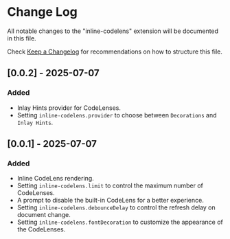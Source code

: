 # Change Log

All notable changes to the "inline-codelens" extension will be documented in this file.

Check [Keep a Changelog](http://keepachangelog.com/) for recommendations on how to structure this file.

## [0.0.2] - 2025-07-07

### Added
- Inlay Hints provider for CodeLenses.
- Setting `inline-codelens.provider` to choose between `Decorations` and `Inlay Hints`.

## [0.0.1] - 2025-07-07

### Added
- Inline CodeLens rendering.
- Setting `inline-codelens.limit` to control the maximum number of CodeLenses.
- A prompt to disable the built-in CodeLens for a better experience.
- Setting `inline-codelens.debounceDelay` to control the refresh delay on document change.
- Setting `inline-codelens.fontDecoration` to customize the appearance of the CodeLenses.